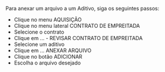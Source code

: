 Para anexar um arquivo a um Aditivo, siga os seguintes passos:

* Clique no menu AQUISIÇÃO
* Clique no menu lateral CONTRATO DE EMPREITADA
* Selecione o contrato
* Clique em ... - REVISAR CONTRATO DE EMPREITADA
* Selecione um aditivo
* Clique em ... ANEXAR ARQUIVO
* Clique no botão ADICIONAR
* Escolha o arquivo desejado 